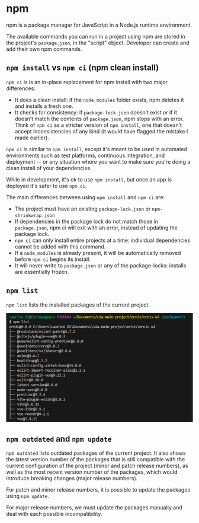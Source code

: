 # npm

npm is a package manager for JavaScript in a Node.js runtime environment.

The available commands you can run in a project using npm are stored in the project's `package.json`, in the "script" object.
Developer can create and add their own npm commands.

## `npm install` vs `npm ci` (npm clean install)

`npm ci` is is an in-place replacement for npm install with two major differences:

- It does a clean install: if the `node_modules` folder exists, npm deletes it and installs a fresh one.
- It checks for consistency: if `package-lock.json` doesn’t exist or if it doesn’t match the contents of `package.json`, npm stops with an error.
  Think of `npm ci` as a stricter version of `npm install`, one that doesn’t accept inconsistencies of any kind (it would have flagged the mistake I made earlier).

`npm ci` is similar to `npm install`, except it's meant to be used in automated environments such as test platforms, continuous integration, and deployment -- or any situation where you want to make sure you're doing a clean install of your dependencies.

While in development, it's ok to use `npm install`, but once an app is deployed it's safer to use `npm ci`.

The main differences between using `npm install` and `npm ci` are:

- The project must have an existing `package-lock.json` or `npm-shrinkwrap.json`
- If dependencies in the package lock do not match those in `package.json`, npm ci will exit with an error, instead of updating the package lock.
- `npm ci` can only install entire projects at a time: individual dependencies cannot be added with this command.
- If a `node_modules` is already present, it will be automatically removed before `npm ci` begins its install.
- It will never write to `package.json` or any of the package-locks: installs are essentially frozen.

## `npm list`

`npm list` lists the installed packages of the current project.

![npm list](../../../images/technical-stack/frontend/frontend-dependencies/npm/npm_01.png)

## `npm outdated` and `npm update`

`npm outdated` lists outdated packages of the current project. It also shows the latest version number of the packages that is still compatible with the current configuration of the project (minor and patch release numbers), as well as the most recent version number of the packages, which would introduce breaking changes (major release numbers).

For patch and minor release numbers, it is possible to update the packages using `npm update`.

For major release numbers, we must update the packages manually and deal with each possible incompatibility.
